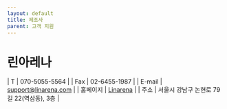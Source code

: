 ```yaml
---
layout: default
title: 제조사
parent: 고객 지원
---
```


# 린아레나
<div class="code-example" markdown="1">

| T | 070-5055-5564  |
| Fax   | 02-6455-1987  |
| E-mail | support@linarena.com |
| 홈페이지 | [Linarena](https://www.linarena.com/ko/home/) |
| 주소 | 서울시 강남구 논현로 79길 22(역삼동), 3층 |